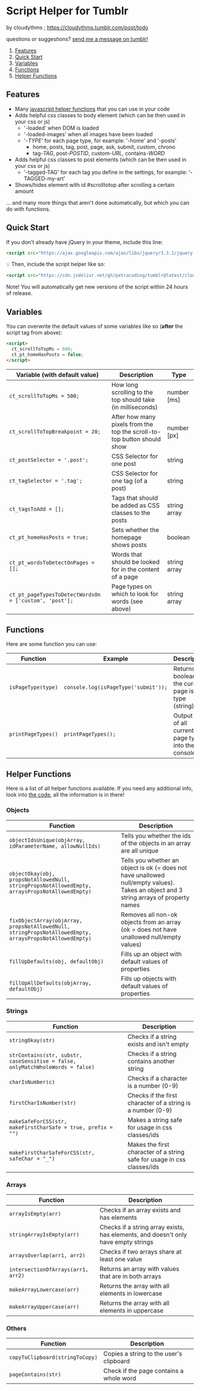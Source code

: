 # Script Helper for Tumblr

by cloudythms ; https://cloudythms.tumblr.com/post/todo

questions or suggestions? [send me a message on tumblr!](https://cloudythms.tumblr.com/contact)

1. [Features](#features)
1. [Quick Start](#quick-start)
1. [Variables](#variables)
1. [Functions](#functions)
1. [Helper Functions](#helper-functions)

## Features

- Many [javascript helper functions](#helper-functions) that you can use in your code
- Adds helpful css classes to body element (which can be then used in your css or js)
  - '-loaded' when DOM is loaded
  - '-loaded-images' when all images have been loaded
  - '-_TYPE_' for each page type, for example: '-home' and '-posts'
    - home, posts, tag, post, page, ask, submit, custom, chrono
    - tag-_TAG_, post-_POSTID_, custom-_URL_, contains-_WORD_
- Adds helpful css classes to post elements (which can be then used in your css or js)
  - '-tagged-TAG' for each tag you define in the settings, for example: '-TAGGED-my-art'
- Shows/hides element with id #scrolltotop after scrolling a certain amount

... and many more things that aren't done automatically, but which you can do with functions.

## Quick Start

If you don't already have jQuery in your theme, include this line:

```html
<script src="https://ajax.googleapis.com/ajax/libs/jquery/3.3.1/jquery.min.js"></script>
```

:bulb: Then, include the script helper like so: 

```html
<script src="https://cdn.jsdelivr.net/gh/petracoding/tumblr@latest/cloudythms/plugins/helper/helper.js"></script>
```

Note! You will automatically get new versions of the script within 24 hours of release.

## Variables

You can overwrite the default values of some variables like so (**after** the script tag from above):

```html
<script>
  ct_scrollToTopMs = 600;
  ct_pt_homeHasPosts = false;
</script>
```

Variable (with default value) | Description | Type
----------------------------- | ----------- | ----
`ct_scrollToTopMs = 500;` | How long scrolling to the top should take (in milliseconds) | number \[ms]
`ct_scrollToTopBreakpoint = 20;` | After how many pixels from the top the scroll-to-top button should show | number \[px]
`ct_postSelector = '.post';` | CSS Selector for one post | string
`ct_tagSelector = '.tag';` | CSS Selector for one tag (of a post) | string
`ct_tagsToAdd = [];` | Tags that should be added as CSS classes to the posts | string array
`ct_pt_homeHasPosts = true;` | Sets whether the homepage shows posts | boolean
`ct_pt_wordsToDetectOnPages = [];` | Words that should be looked for in the content of a page | string array
`ct_pt_pageTypesToDetectWordsOn = ['custom', 'post'];` | Page types on which to look for words (see above) | string array


## Functions

Here are some function you can use:

Function | Example | Description
-------- | ------- | -----------
`isPageType(type)` | `console.log(isPageType('submit'));` | Returns a boolean if the current page is of a type (string)
`printPageTypes()` | `printPageTypes();` | Output a list of all current page types into the console

## Helper Functions

Here is a list of all helper functions available. If you need any additional info, look into [the code](https://github.com/petracoding/tumblr/blob/master/cloudythms/plugins/helper/helper.js), all the information is in there!


### Objects

Function | Description
-------- | -----------
`objectIdsUnique(objArray, idParameterName, allowNullIds)` | Tells you whether the ids of the objects in an array are all unique
`objectOkay(obj, propsNotAllowedNull, stringPropsNotAllowedEmpty, arraysPropsNotAllowedEmpty)` | Tells you whether an object is ok (= does not have unallowed null/empty values). Takes an object and 3 string arrays of property names
`fixObjectArray(objArray, propsNotAllowedNull, stringPropsNotAllowedEmpty, arraysPropsNotAllowedEmpty)` | Removes all non-ok objects from an array (ok = does not have unallowed null/empty values)
`fillUpDefaults(obj, defaultObj)` | Fills up an object with default values of properties
`fillUpAllDefaults(objArray, defaultObj)` | Fills up objects with default values of properties


### Strings

Function | Description
-------- | -----------
`stringOkay(str)` | Checks if a string exists and isn't empty
`strContains(str, substr, caseSensitive = false, onlyMatchWholeWords = false)` | Checks if a string contains another string
`charIsNumber(c)` | Checks if a character is a number (0-9)
`firstCharIsNumber(str)` | Checks if the first character of a string is a number (0-9)
`makeSafeForCSS(str, makeFirstCharSafe = true, prefix = "")` | Makes a string safe for usage in css classes/ids
`makeFirstCharSafeForCSS(str, safeChar = "_")` | Makes the first character of a string safe for usage in css classes/ids


### Arrays

Function | Description
-------- | -----------
`arrayIsEmpty(arr)` | Checks if an array exists and has elements
`stringArrayIsEmpty(arr)` | Checks if a string array exists, has elements, and doesn't only have empty strings
`arraysOverlap(arr1, arr2)` | Checks if two arrays share at least one value
`intersectionOfArrays(arr1, arr2)` | Returns an array with values that are in both arrays
`makeArrayLowercase(arr)` | Returns the array with all elements in lowercase
`makeArrayUppercase(arr)` | Returns the array with all elements in uppercase


### Others

Function | Description
-------- | -----------
`copyToClipboard(stringToCopy)` | Copies a string to the user's clipboard
`pageContains(str)` | Check if the page contains a whole word

